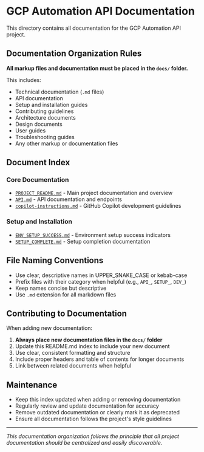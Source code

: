 # GCP Automation API Documentation

This directory contains all documentation for the GCP Automation API project.

## Documentation Organization Rules

**All markup files and documentation must be placed in the `docs/` folder.**

This includes:

- Technical documentation (`.md` files)
- API documentation
- Setup and installation guides
- Contributing guidelines
- Architecture documents
- Design documents
- User guides
- Troubleshooting guides
- Any other markup or documentation files

## Document Index

### Core Documentation

- [`PROJECT_README.md`](PROJECT_README.md) - Main project documentation and overview
- [`API.md`](API.md) - API documentation and endpoints
- [`copilot-instructions.md`](copilot-instructions.md) - GitHub Copilot development guidelines

### Setup and Installation

- [`ENV_SETUP_SUCCESS.md`](ENV_SETUP_SUCCESS.md) - Environment setup success indicators
- [`SETUP_COMPLETE.md`](SETUP_COMPLETE.md) - Setup completion documentation

## File Naming Conventions

- Use clear, descriptive names in UPPER_SNAKE_CASE or kebab-case
- Prefix files with their category when helpful (e.g., `API_`, `SETUP_`, `DEV_`)
- Keep names concise but descriptive
- Use `.md` extension for all markdown files

## Contributing to Documentation

When adding new documentation:

1. **Always place new documentation files in the `docs/` folder**
2. Update this README.md index to include your new document
3. Use clear, consistent formatting and structure
4. Include proper headers and table of contents for longer documents
5. Link between related documents when helpful

## Maintenance

- Keep this index updated when adding or removing documentation
- Regularly review and update documentation for accuracy
- Remove outdated documentation or clearly mark it as deprecated
- Ensure all documentation follows the project's style guidelines

---

*This documentation organization follows the principle that all project documentation should be centralized and easily discoverable.*
